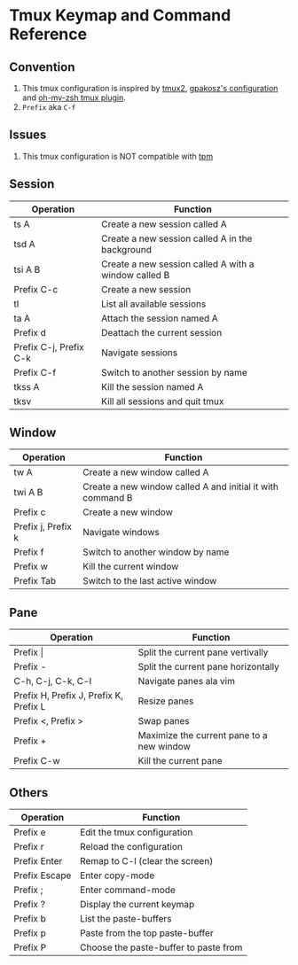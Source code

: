# Tmux Keymap and Command Reference

## Convention

1. This tmux configuration is inspired by [tmux2](https://pragprog.com/book/bhtmux2/tmux-2), [gpakosz's configuration](https://github.com/gpakosz/.tmux) and [oh-my-zsh tmux plugin](https://github.com/robbyrussell/oh-my-zsh/blob/master/plugins/tmux/tmux.plugin.zsh).
2. `Prefix` aka `C-f`

## Issues

1. This tmux configuration is NOT compatible with [tpm](https://github.com/tmux-plugins/tpm)

## Session

| Operation              | Function                                             |
| ---------------------- | ---------------------------------------------------- |
| ts A                   | Create a new session called A                        |
| tsd A                  | Create a new session called A in the background      |
| tsi A B                | Create a new session called A with a window called B |
| Prefix C-c             | Create a new session                                 |
| tl                     | List all available sessions                          |
| ta A                   | Attach the session named A                           |
| Prefix d               | Deattach the current session                         |
| Prefix C-j, Prefix C-k | Navigate sessions                                    |
| Prefix C-f             | Switch to another session by name                    |
| tkss A                 | Kill the session named A                             |
| tksv                   | Kill all sessions and quit tmux                      |

## Window

| Operation          | Function                                                   |
| ------------------ | ---------------------------------------------------------- |
| tw A               | Create a new window called A                               |
| twi A B            | Create a new window called A and initial it with command B |
| Prefix c           | Create a new window                                        |
| Prefix j, Prefix k | Navigate windows                                           |
| Prefix f           | Switch to another window by name                           |
| Prefix w           | Kill the current window                                    |
| Prefix Tab         | Switch to the last active window                           |

## Pane

| Operation                              | Function                                  |
| -------------------------------------- | ----------------------------------------- |
| Prefix \|                              | Split the current pane vertivally         |
| Prefix -                               | Split the current pane horizontally       |
| C-h, C-j, C-k, C-l                     | Navigate panes ala vim                    |
| Prefix H, Prefix J, Prefix K, Prefix L | Resize panes                              |
| Prefix <, Prefix >                     | Swap panes                                |
| Prefix +                               | Maximize the current pane to a new window |
| Prefix C-w                             | Kill the current pane                     |

## Others

| Operation     | Function                              |
| ------------- | ------------------------------------- |
| Prefix e      | Edit the tmux configuration           |
| Prefix r      | Reload the configuration              |
| Prefix Enter  | Remap to C-l (clear the screen)       |
| Prefix Escape | Enter copy-mode                       |
| Prefix ;      | Enter command-mode                    |
| Prefix ?      | Display the current keymap            |
| Prefix b      | List the paste-buffers                |
| Prefix p      | Paste from the top paste-buffer       |
| Prefix P      | Choose the paste-buffer to paste from |

